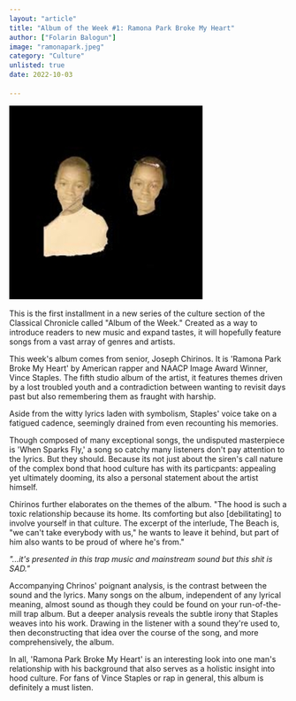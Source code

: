 ```yaml
---
layout: "article"
title: "Album of the Week #1: Ramona Park Broke My Heart"
author: ["Folarin Balogun"]
image: "ramonapark.jpeg"
category: "Culture"
unlisted: true
date: 2022-10-03
 
---
```


![Album Image](/assets/images/ramonapark.jpeg)

This is the first installment in a new series of the culture section of the Classical Chronicle called "Album of the Week." Created as a way to introduce readers to new music and expand tastes, it will hopefully feature songs from a vast array of genres and artists. 

This week's album comes from senior, Joseph Chirinos. It is 'Ramona Park Broke My Heart' by American rapper and NAACP Image Award Winner, Vince Staples. The fifth studio album of the artist, it features themes driven by a lost troubled youth and a contradiction between wanting to revisit days past but also remembering them as fraught with harship.

Aside from the witty lyrics laden with symbolism, Staples' voice take on a fatigued cadence, seemingly drained from even recounting his memories. 

Though composed of many exceptional songs, the undisputed masterpiece is 'When Sparks Fly,' a song so catchy many listeners don't pay attention to the lyrics. But they should. Because its not just about the siren's call nature of the complex bond that hood culture has with its particpants: appealing yet ultimately dooming, its also a personal statement about the artist himself.

Chirinos further elaborates on the themes of the album. "The hood is such a toxic relationship because its home. Its comforting but also \[debilitating] to involve yourself in that culture. The excerpt of the interlude, The Beach is, "we can't take everybody with us," he wants to leave it behind, but part of him also wants to be proud of where he's from."

*"...it's presented in this trap music and mainstream sound but this shit is SAD."*

Accompanying Chrinos' poignant analysis, is the contrast between the sound and the lyrics. Many songs on the album, independent of any lyrical meaning, almost sound as though they could be found on your run-of-the-mill trap album. But a deeper analysis reveals the subtle irony that Staples weaves into his work. Drawing in the listener with a sound they're used to, then deconstructing that idea over the course of the song, and more comprehensively, the album.

In all, 'Ramona Park Broke My Heart' is an interesting look into one man's relationship with his background that also serves as a holistic insight into hood culture. For fans of Vince Staples or rap in general, this album is definitely a must listen.
